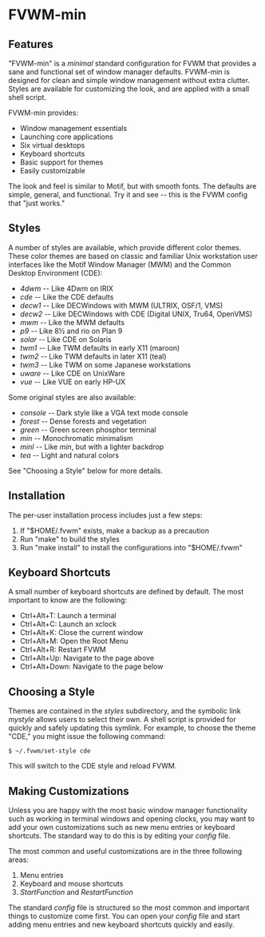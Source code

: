 FVWM-min
========

Features
--------

"FVWM-min" is a _minimal_ standard configuration for FVWM that provides a sane
and functional set of window manager defaults. FVWM-min is designed for clean
and simple window management without extra clutter. Styles are available for
customizing the look, and are applied with a small shell script.

FVWM-min provides:

* Window management essentials
* Launching core applications
* Six virtual desktops
* Keyboard shortcuts
* Basic support for themes
* Easily customizable

The look and feel is similar to Motif, but with smooth fonts. The defaults are
simple, general, and functional. Try it and see -- this is the FVWM config that
"just works."

Styles
------

A number of styles are available, which provide different color themes. These
color themes are based on classic and familiar Unix workstation user interfaces
like the Motif Window Manager (MWM) and the Common Desktop Environment (CDE):

* _4dwm_ -- Like 4Dwm on IRIX
* _cde_ -- Like the CDE defaults
* _decw1_ -- Like DECWindows with MWM (ULTRIX, OSF/1, VMS)
* _decw2_ -- Like DECWindows with CDE (Digital UNIX, Tru64, OpenVMS)
* _mwm_ -- Like the MWM defaults
* _p9_ -- Like 8½ and rio on Plan 9
* _solar_ -- Like CDE on Solaris
* _twm1_ -- Like TWM defaults in early X11 (maroon)
* _twm2_ -- Like TWM defaults in later X11 (teal)
* _twm3_ -- Like TWM on some Japanese workstations
* _uware_ -- Like CDE on UnixWare
* _vue_ -- Like VUE on early HP-UX

Some original styles are also available:

* _console_ -- Dark style like a VGA text mode console
* _forest_ -- Dense forests and vegetation
* _green_ -- Green screen phosphor terminal
* _min_ -- Monochromatic minimalism
* _minl_ -- Like _min_, but with a lighter backdrop
* _tea_ -- Light and natural colors

See "Choosing a Style" below for more details.

Installation
------------

The per-user installation process includes just a few steps:

1. If "$HOME/.fvwm" exists, make a backup as a precaution
2. Run "make" to build the styles
3. Run "make install" to install the configurations into "$HOME/.fvwm"

Keyboard Shortcuts
------------------

A small number of keyboard shortcuts are defined by default. The most important
to know are the following:

* Ctrl+Alt+T: Launch a terminal
* Ctrl+Alt+C: Launch an xclock
* Ctrl+Alt+K: Close the current window
* Ctrl+Alt+M: Open the Root Menu
* Ctrl+Alt+R: Restart FVWM
* Ctrl+Alt+Up: Navigate to the page above
* Ctrl+Alt+Down: Navigate to the page below

Choosing a Style
----------------

Themes are contained in the _styles_ subdirectory, and the symbolic link
_mystyle_ allows users to select their own. A shell script is provided for
quickly and safely updating this symlink. For example, to choose the theme
"CDE," you might issue the following command:

    $ ~/.fvwm/set-style cde

This will switch to the CDE style and reload FVWM.

Making Customizations
---------------------

Unless you are happy with the most basic window manager functionality such as
working in terminal windows and opening clocks, you may want to add your own
customizations such as new menu entries or keyboard shortcuts. The standard way
to do this is by editing your _config_ file.

The most common and useful customizations are in the three following areas:

1. Menu entries
2. Keyboard and mouse shortcuts
3. _StartFunction_ and _RestartFunction_

The standard _config_ file is structured so the most common and important
things to customize come first. You can open your _config_ file and start
adding menu entries and new keyboard shortcuts quickly and easily.
